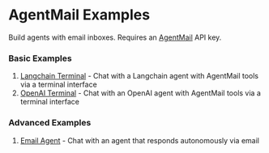 # AgentMail Examples

Build agents with email inboxes. Requires an [AgentMail](https://agentmail.io) API key.

### Basic Examples

1. [Langchain Terminal](./langchain-terminal) - Chat with a Langchain agent with AgentMail tools via a terminal interface
2. [OpenAI Terminal](./langchain-terminal) - Chat with an OpenAI agent with AgentMail tools via a terminal interface

### Advanced Examples

1. [Email Agent](./email-agent) - Chat with an agent that responds autonomously via email
